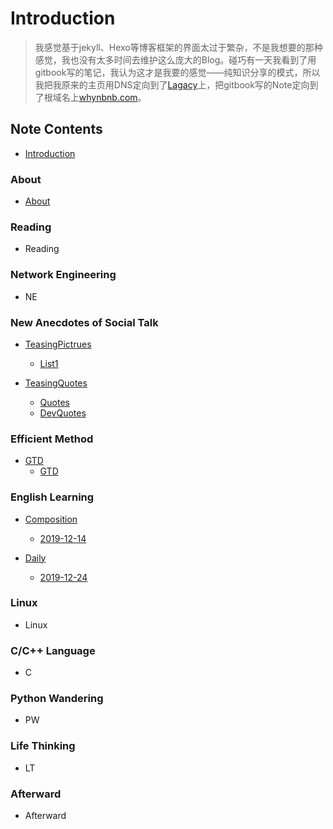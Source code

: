 # Introduction

>  我感觉基于jekyll、Hexo等博客框架的界面太过于繁杂，不是我想要的那种感觉，我也没有太多时间去维护这么庞大的Blog。碰巧有一天我看到了用gitbook写的笔记，我认为这才是我要的感觉——纯知识分享的模式，所以我把我原来的主页用DNS定向到了[Lagacy](https://lagacy.whynbnb.com)上，把gitbook写的Note定向到了根域名上[whynbnb.com](https://whynbnb.com)。

## Note Contents

* [Introduction](READMED.md)

### About

* [About](About/about.md)

### Reading

* Reading

### Network Engineering

* NE

### New Anecdotes of Social Talk

* [TeasingPictrues](New_Anecdotes_of_Social_Talk/TeasingPictures/README.md)
  * [List1](New_Anecdotes_of_Social_Talk/TeasingPictures/List1.md)

* [TeasingQuotes](New_Anecdotes_of_Social_Talk/TeasingQuotes/README.md)
  * [Quotes](New_Anecdotes_of_Social_Talk/TeasingQuotes/Quotes.md)
  * [DevQuotes](New_Anecdotes_of_Social_Talk/TeasingQuotes/DevQuotes.md)

### Efficient Method

* [GTD](Efficient_Method/GTD/README.md)
  * [GTD](Efficient_Method/GTD/GTD.md)

### English Learning

* [Composition](English_Learning/Composition/README.md)
  * [2019-12-14](English_Learning/Composition/2019-12-14.md)

* [Daily](English_Learning/Daily/README.md)
  * [2019-12-24](English_Learning/Daily/2019-12-24.md)

### Linux

* Linux

### C/C++ Language

* C

### Python Wandering

* PW

### Life Thinking

* LT

### Afterward

* Afterward